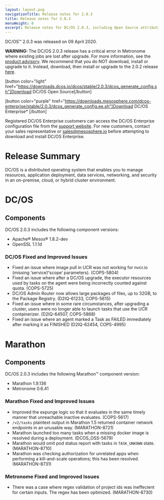 ```yaml
---
layout: layout.pug
navigationTitle: Release notes for 2.0.3
title: Release notes for 2.0.3
menuWeight: 0
excerpt: Release notes for DC/OS 2.0.3, including Open Source attribution, and version policy.
---
```

DC/OS&trade; 2.0.3 was released on 09 April 2020.

<p class="message--warning"><strong>WARNING: </strong>The DC/OS 2.0.3 release has a critical error in Metronome where existing jobs are lost after upgrade. For more information, see the <a href="https://support.d2iq.com/s/article/Known-Issue-Critical-Metronome-Issue-in-DC-OS-2-0-3-D2IQ-2020-0004"> product advisory</a>. We recommend that you do NOT download, install or upgrade to it. Instead, download, then install or upgrade to the 2.0.2 release <a href="https://docs.d2iq.com/mesosphere/dcos/2.0/release-notes/2.0.2/">here</a>.</p> 

[button color="light" href="https://downloads.dcos.io/dcos/stable/2.0.3/dcos_generate_config.sh"]Download DC/OS Open Source[/button]

[button color="purple" href="https://downloads.mesosphere.com/dcos-enterprise/stable/2.0.3/dcos_generate_config.ee.sh"]Download DC/OS Enterprise* [/button]

Registered DC/OS Enterprise customers can access the DC/OS Enterprise configuration file from the [support website](https://support.mesosphere.com/s/downloads). For new customers, contact your sales representative or <a href="mailto:sales@mesosphere.io">sales@mesosphere.io</a> before attempting to download and install DC/OS Enterprise.

# Release Summary
DC/OS is a distributed operating system that enables you to manage resources, application deployment, data services, networking, and security in an on-premise, cloud, or hybrid cluster environment.

# DC/OS 

## Components

DC/OS 2.0.3 includes the following component versions:

- Apache&reg; Mesos&reg; 1.8.2-dev
- OpenSSL 1.1.1d	

### DC/OS Fixed and Improved Issues

- Fixed an issue where image pull in UCR was not working for nvcr.io (missing ‘service’/‘scope’ parameters). (COPS-5804)
- Fixed an issue where after a DC/OS upgrade, the executor resources used by tasks on the agent were being incorrectly counted against quota. (COPS-5725)
- DC/OS Admin Router now allows large packages of files, up to 32GB, to the Package Registry. (D2IQ-61233, COPS-5615)
- Fixed an issue where in some rare circumstances, after upgrading a cluster, users were no longer able to launch tasks that use the UCR containerizer. (D2IQ-64507, COPS-5868)
- Fixed an issue where an agent marked a Task as FAILED immediately after marking it as FINISHED (D2IQ-62454, COPS-4995)

# Marathon

## Components

DC/OS 2.0.3 includes the following Marathon&trade; component version:

- Marathon 1.9.136
- Metronome 0.6.41

### Marathon Fixed and Improved Issues

- Improved the expunge logic so that it evaluates in the same timely manner that unreachable inactive evaluates. (COPS-5617)
- `/v2/tasks` plaintext output in Marathon 1.5 returned container network endpoints in an unusable way. (MARATHON-8721)
- Marathon launched too many tasks when a missing docker image is resolved during a deployment. (DCOS_OSS-5679)
- Marathon would omit pod status report with tasks in `TASK_UNKOWN` state. (MARATHON-8710)
- Marathon was checking authorization for unrelated apps when performing a kill-and-scale operations; this has been resolved. (MARATHON-8731)

### Metronome Fixed and Improved Issues

 - There was a case where regex validation of project ids was ineffecient for certain inputs. The regex has been optimized. (MARATHON-8730)
